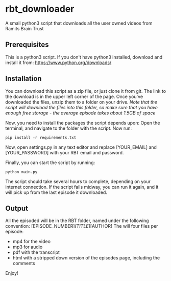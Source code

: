 # rbt_downloader
A small python3 script that downloads all the user owned videos from Ramits Brain Trust

## Prerequisites
This is a python3 script.
If you don't have python3 installed, download and install it from:
https://www.python.org/downloads/

## Installation
You can download this script as a zip file, or just clone it from git. 
The link to the download is in the upper left corner of the page.
Once you've downloaded the files, unzip them to a folder on your drive.
*Note that the script will download the files into this folder, so make sure that you have enough free storage - the average episode takes about 1.5GB of space*

Now, you need to install the packages the script depends upon:
Open the terminal, and navigate to the folder with the script.
Now run:
```
pip install -r requirements.txt
```

Now, open settings.py in any text editor and replace [YOUR_EMAIL] and [YOUR_PASSWORD] with your RBT email and password.

Finally, you can start the script by running:
```
python main.py
```

The script should take several hours to complete, depending on your internet connection.
If the script fails midway, you can run it again, and it will pick up from the last episode it downloaded.

## Output
All the episoded will be in the RBT folder, named under the following convention:
[EPISODE_NUMBER]_[TITLE]_[AUTHOR]
The will four files per episode:
- mp4 for the video
- mp3 for audio
- pdf with the transcript
- html with a stripped down version of the episodes page, including the comments

Enjoy!
